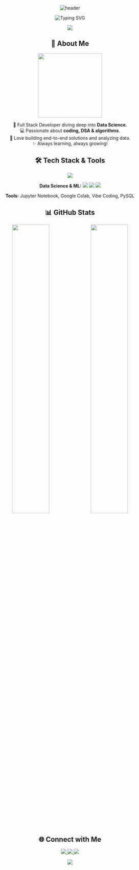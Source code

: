 <!-- Profile Header -->
<p align="center">
  <img src="https://capsule-render.vercel.app/api?type=waving&color=0:7F7FD5,100:F7971E&height=200&section=header&text=Hi,%20I'm%20Prabhleen!%20👋&fontSize=40&fontColor=fff" alt="header"/>
</p>

<p align="center">
  <img src="https://readme-typing-svg.demolab.com?font=Fira+Code&weight=800&size=28&pause=1000&color=F7971E&center=true&vCenter=true&width=600&lines=Full+Stack+Developer;Aspiring+Data+Scientist;Passionate+about+DSA;Let%E2%80%99s+Build+Together!" alt="Typing SVG" />
</p>
<p align="center">
  <img src="https://visitor-badge.laobi.icu/badge?page_id=prabhleen003.prabhleen003&left_color=F7971E&right_color=7F7FD5&left_text=Profile Views" />
</p>


<!-- About Me -->
<h2 align="center">💫 About Me</h2>
<p align="center">
  <img src="https://media.giphy.com/media/v1.Y2lkPTc5MGI3NjExN3J0ZnpkMTZ6Y2J2Y3FycGZsNDZ1bW1wMzhya3A3b2ZkMXQ4ZG1jOCZlcD12MV9naWZzX3NlYXJjaCZjdD1n/13HgwGsXF0aiGY/giphy.gif" width="200"/>
</p>
<p align="center">
  🌟 Full Stack Developer diving deep into <b>Data Science</b>.<br>
  💻 Passionate about <b>coding, DSA & algorithms</b>.<br>
  🚀 Love building end-to-end solutions and analyzing data.<br>
  ✨ Always learning, always growing!
</p>

<!-- Skills -->
<h2 align="center">🛠️ Tech Stack & Tools</h2>
<p align="center">
  <img src="https://skillicons.dev/icons?i=html,css,js,cpp,python,nodejs,express,react,mongodb,mysql,git,github" />
</p>
<p align="center">
  <b>Data Science & ML:</b> <img src="https://img.shields.io/badge/-NumPy-013243?style=flat-square&logo=numpy&logoColor=white"/> <img src="https://img.shields.io/badge/-Pandas-150458?style=flat-square&logo=pandas&logoColor=white"/> <img src="https://img.shields.io/badge/-scikit_learn-f7931e?style=flat-square&logo=scikit-learn&logoColor=white"/>
</p>
<p align="center">
  <b>Tools:</b> Jupyter Notebook, Google Colab, Vibe Coding, PySQL
</p>

<!-- GitHub Stats -->
<h2 align="center">📊 GitHub Stats</h2>
<p align="center">
  <img src="https://github-readme-stats.vercel.app/api?username=prabhleen003&show_icons=true&theme=radical&hide_border=true" width="48%" />
  <img src="https://github-readme-streak-stats.herokuapp.com/?user=prabhleen003&theme=radical&hide_border=true" width="48%" />
</p>


<!-- Connect with Me -->
<h2 align="center">🌐 Connect with Me</h2>
<p align="center">
  <a href="mailto:prabhleen6003@gmail.com" target="_blank">
    <img src="https://img.shields.io/badge/Email-EA4335?style=for-the-badge&logo=gmail&logoColor=white"/>
  </a>
  <a href="https://www.linkedin.com/in/prabhleen-kaur-586833302/" target="_blank">
    <img src="https://img.shields.io/badge/LinkedIn-%230077B5.svg?style=for-the-badge&logo=linkedin&logoColor=white"/>
  </a>
  <a href="https://instagram.com/prabhleen__03" target="_blank">
    <img src="https://img.shields.io/badge/Instagram-E4405F?style=for-the-badge&logo=instagram&logoColor=white"/>
  </a>
  <!-- Add your portfolio below when ready -->
  <!-- <a href="https://your-portfolio-link.com" target="_blank">
    <img src="https://img.shields.io/badge/Portfolio-222222?style=for-the-badge&logo=about-dot-me&logoColor=white" />
  </a> -->
</p>

<!-- Quote -->
<p align="center">
 
</p>

<!-- Footer -->
<p align="center">
  <img src="https://capsule-render.vercel.app/api?type=waving&color=0:F7971E,100:7F7FD5&height=120&section=footer"/>
</p>
